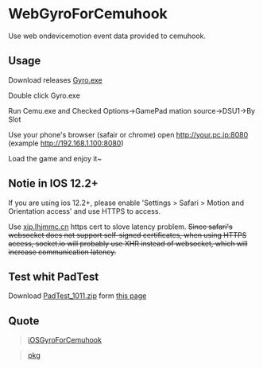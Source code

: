 # WebGyroForCemuhook

Use web ondevicemotion event data provided to cemuhook.

## Usage

Download releases [Gyro.exe](https://github.com/hjmmc/WebGyroForCemuhook/releases)

Double click Gyro.exe

Run Cemu.exe and Checked Options->GamePad mation source->DSU1->By Slot

Use your phone's browser (safair or chrome) open http://your.pc.ip:8080 (example http://192.168.1.100:8080)

Load the game and enjoy it~

## Notie in IOS 12.2+

If you are using ios 12.2+, please enable 'Settings > Safari > Motion and Orientation access' and use HTTPS to access.

Use [xip.lhjmmc.cn](https://xip.lhjmmc.cn) https cert to slove latency problem. ~~Since safari's websocket does not support self-signed certificates, when using HTTPS access, socket.io will probably use XHR instead of websocket, which will increase communication latency.~~

## Test whit PadTest

Download [PadTest_1011.zip](https://files.sshnuke.net/PadTest_1011.zip) form [this page](https://cemuhook.sshnuke.net/padudpserver.html)

## Quote

> [iOSGyroForCemuhook](https://github.com/denismr/iOSGyroForCemuhook)

> [pkg](https://github.com/zeit/pkg)
